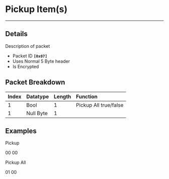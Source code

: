 # Pickup Item(s) #

---


## Details ##

Description of packet
  * Packet ID **`[0x07]`**
  * Uses Normal 5 Byte header
  * Is Encrypted

## Packet Breakdown ##
| Index | Datatype | Length | Function |
|:------|:---------|:-------|:---------|
| 1 | Bool | 1 | Pickup All true/false |
| 1 | Null Byte | 1 |  |

## Examples ##
Pickup

00 00

Pickup All

01 00